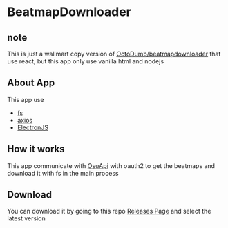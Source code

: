 # BeatmapDownloader

## note
This is just a wallmart copy version of [OctoDumb/beatmapdownloader](https://github.com/OctoDumb/beatmapdownloader) that use react, but this app only use vanilla html and nodejs

## About App
This app use 
- [fs](https://github.com/npm/fs)
- [axios](https://github.com/axios/axios)
- [ElectronJS](https://www.electronjs.org)

## How it works
This app communicate with [OsuApi](https://osu.ppy.sh/beatmapsets) with oauth2 to get the beatmaps and download it with fs in the main process

## Download
You can download it by going to this repo [Releases Page](https://github.com/MoonLGH/BeatmapDownloader/releases/) and select the latest version
